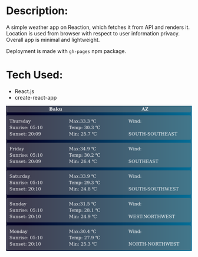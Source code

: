 # Description:
A simple weather app on Reaction, which fetches it from API and renders it.
Location is used from browser with respect to user information privacy.
Overall app is minimal and lightweight.

Deployment is made with `gh-pages` npm package.

# Tech Used:
- React.js
- create-react-app
<img src="https://github.com/hnariman/weather/blob/master/weather.png" width=600px/>
